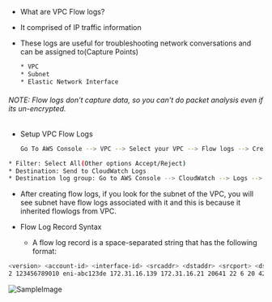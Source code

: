 * What are VPC Flow logs?

* It comprised of IP traffic information
* These logs are useful for troubleshooting network conversations and can be assigned to(Capture Points)

    ```sh
    * VPC
    * Subnet
    * Elastic Network Interface
    ```

###### NOTE: Flow logs don’t capture data, so you can’t do packet analysis even if its un-encrypted.

* Setup VPC Flow Logs

    ```sh
    Go To AWS Console --> VPC --> Select your VPC --> Flow logs --> Create flow log
    ```

```sh
* Filter: Select All(Other options Accept/Reject)
* Destination: Send to CloudWatch Logs
* Destination log group: Go to AWS Console --> CloudWatch --> Logs --> Create log group
```

* After creating flow logs, if you look for the subnet of the VPC, you will see subnet have flow logs associated with it and this is because it inherited flowlogs from VPC.

* Flow Log Record Syntax

    * A flow log record is a space-separated string that has the following format:

```sh
<version> <account-id> <interface-id> <srcaddr> <dstaddr> <srcport> <dstport> <protocol> <packets> <bytes> <start> <end> <action> <log-status>
2 123456789010 eni-abc123de 172.31.16.139 172.31.16.21 20641 22 6 20 4249 1418530010 1418530070 ACCEPT OK
```

![**SampleImage**](https://miro.medium.com/max/1400/1*dg55BLfizLIgkMbEcO8qLw.png)
